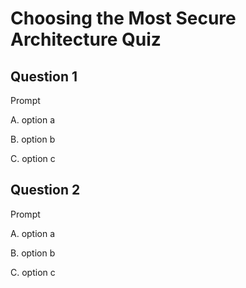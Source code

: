 # Choosing the Most Secure Architecture Quiz

## Question 1

Prompt

A. option a

B. option b

C. option c

## Question 2

Prompt

A. option a

B. option b

C. option c